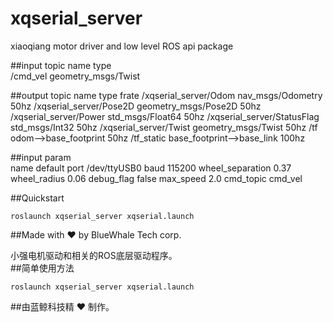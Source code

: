 # xqserial_server
xiaoqiang motor driver and low level ROS api package
    
##input topic
      name                                  type        
    /cmd_vel                         geometry_msgs/Twist
      
##output topic
       name                                 type                 frate
    /xqserial_server/Odom            nav_msgs/Odometry            50hz
    /xqserial_server/Pose2D          geometry_msgs/Pose2D         50hz
    /xqserial_server/Power           std_msgs/Float64             50hz
    /xqserial_server/StatusFlag      std_msgs/Int32               50hz
    /xqserial_server/Twist           geometry_msgs/Twist          50hz
    /tf                              odom-->base_footprint        50hz
    /tf_static                       base_footprint-->base_link   100hz
    
##input param   
       name                            default
    port                             /dev/ttyUSB0
    baud                               115200
    wheel_separation                    0.37
    wheel_radius                        0.06
    debug_flag                          false
    max_speed                           2.0
    cmd_topic                           cmd_vel
    
##Quickstart
```
roslaunch xqserial_server xqserial.launch
```
##Made with :heart: by BlueWhale Tech corp.
    
    
小强电机驱动和相关的ROS底层驱动程序。  
##简单使用方法
```
roslaunch xqserial_server xqserial.launch
```
    
##由蓝鲸科技精 :heart: 制作。
